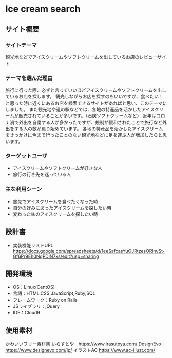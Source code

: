 # Ice cream search

## サイト概要
### サイトテーマ
  観光地などでアイスクリームやソフトクリームを出しているお店のレビューサイト

### テーマを選んだ理由
旅行に行った際、必ずと言っていいほどアイスクリームやソフトクリームを出しているお店を探します。
観光しながらお店を探すのもいいですが、食べたい！と思った時に近くにあるお店を検索できるサイトがあればと思い、このテーマにしました。
また観光地や道の駅などでは、各地の特産品を活かしたアイスクリームが販売されていることが多いです。（石炭ソフトクリームなど）
近年はコロナ渦で外出を自粛する人が多かったですが、規制が緩和されたことで旅行など外出をする人の数が戻り始めています。
各地の特産品を活かしたアイスクリームをきっかけに今まで行ったことのない観光地などに足を運ぶ人が増加したらと思います。

### ターゲットユーザ
- アイスクリームやソフトクリームが好きな人
- 旅行の行き先を迷っている人


### 主な利用シーン
- 旅先でアイスクリームを食べたくなった時
- 自分の好みにあったアイスクリームを探したい時
- 変わった味のアイスクリームを探したい時

## 設計書
- 実装機能リストURL
  https://docs.google.com/spreadsheets/d/1eeSafcasYuOJRtzesORlnvSt-Gf6Pr9Eh0NqPDlN7xs/edit?usp=sharing

## 開発環境
- OS：Linux(CentOS)
- 言語：HTML,CSS,JavaScript,Ruby,SQL
- フレームワーク：Ruby on Rails
- JSライブラリ：jQuery
- IDE：Cloud9

## 使用素材
  かわいいフリー素材集 いらすとや　https://www.irasutoya.com/
  DesignEvo https://www.designevo.com/jp/
  イラストAC https://www.ac-illust.com/